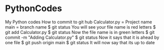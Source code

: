 # PythonCodes
My Python codes
How to commit to git hub
Calculator.py = Project name
main = branch name
$ git status
You will see your file name is red letters
$ git add Calculator.py
$ git status
Now the file name is in green letters
$ git commit -m "Adding Calculator.py"
$ git status
Now it says that it is ahead by one file
$ git push origin main
$ git status
It will now say that its up to date
